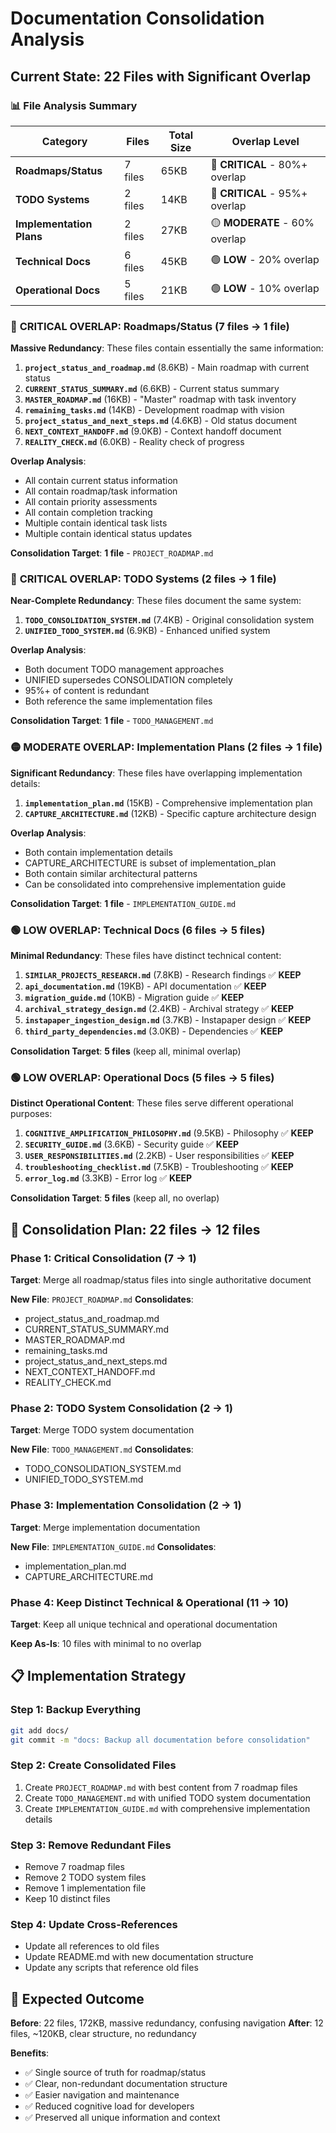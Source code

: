 # Documentation Consolidation Analysis

## Current State: 22 Files with Significant Overlap

### 📊 **File Analysis Summary**

| Category | Files | Total Size | Overlap Level |
|----------|-------|------------|---------------|
| **Roadmaps/Status** | 7 files | 65KB | 🔴 **CRITICAL** - 80%+ overlap |
| **TODO Systems** | 2 files | 14KB | 🔴 **CRITICAL** - 95%+ overlap |
| **Implementation Plans** | 2 files | 27KB | 🟡 **MODERATE** - 60% overlap |
| **Technical Docs** | 6 files | 45KB | 🟢 **LOW** - 20% overlap |
| **Operational Docs** | 5 files | 21KB | 🟢 **LOW** - 10% overlap |

### 🔴 **CRITICAL OVERLAP: Roadmaps/Status (7 files → 1 file)**

**Massive Redundancy**: These files contain essentially the same information:

1. **`project_status_and_roadmap.md`** (8.6KB) - Main roadmap with current status
2. **`CURRENT_STATUS_SUMMARY.md`** (6.6KB) - Current status summary  
3. **`MASTER_ROADMAP.md`** (16KB) - "Master" roadmap with task inventory
4. **`remaining_tasks.md`** (14KB) - Development roadmap with vision
5. **`project_status_and_next_steps.md`** (4.6KB) - Old status document
6. **`NEXT_CONTEXT_HANDOFF.md`** (9.0KB) - Context handoff document
7. **`REALITY_CHECK.md`** (6.0KB) - Reality check of progress

**Overlap Analysis**:
- All contain current status information
- All contain roadmap/task information  
- All contain priority assessments
- All contain completion tracking
- Multiple contain identical task lists
- Multiple contain identical status updates

**Consolidation Target**: **1 file** - `PROJECT_ROADMAP.md`

### 🔴 **CRITICAL OVERLAP: TODO Systems (2 files → 1 file)**

**Near-Complete Redundancy**: These files document the same system:

1. **`TODO_CONSOLIDATION_SYSTEM.md`** (7.4KB) - Original consolidation system
2. **`UNIFIED_TODO_SYSTEM.md`** (6.9KB) - Enhanced unified system

**Overlap Analysis**:
- Both document TODO management approaches
- UNIFIED supersedes CONSOLIDATION completely
- 95%+ of content is redundant
- Both reference the same implementation files

**Consolidation Target**: **1 file** - `TODO_MANAGEMENT.md`

### 🟡 **MODERATE OVERLAP: Implementation Plans (2 files → 1 file)**

**Significant Redundancy**: These files have overlapping implementation details:

1. **`implementation_plan.md`** (15KB) - Comprehensive implementation plan
2. **`CAPTURE_ARCHITECTURE.md`** (12KB) - Specific capture architecture design

**Overlap Analysis**:
- Both contain implementation details
- CAPTURE_ARCHITECTURE is subset of implementation_plan
- Both contain similar architectural patterns
- Can be consolidated into comprehensive implementation guide

**Consolidation Target**: **1 file** - `IMPLEMENTATION_GUIDE.md`

### 🟢 **LOW OVERLAP: Technical Docs (6 files → 5 files)**

**Minimal Redundancy**: These files have distinct technical content:

1. **`SIMILAR_PROJECTS_RESEARCH.md`** (7.8KB) - Research findings ✅ **KEEP**
2. **`api_documentation.md`** (19KB) - API documentation ✅ **KEEP**
3. **`migration_guide.md`** (10KB) - Migration guide ✅ **KEEP**
4. **`archival_strategy_design.md`** (2.4KB) - Archival strategy ✅ **KEEP**
5. **`instapaper_ingestion_design.md`** (3.7KB) - Instapaper design ✅ **KEEP**
6. **`third_party_dependencies.md`** (3.0KB) - Dependencies ✅ **KEEP**

**Consolidation Target**: **5 files** (keep all, minimal overlap)

### 🟢 **LOW OVERLAP: Operational Docs (5 files → 5 files)**

**Distinct Operational Content**: These files serve different operational purposes:

1. **`COGNITIVE_AMPLIFICATION_PHILOSOPHY.md`** (9.5KB) - Philosophy ✅ **KEEP**
2. **`SECURITY_GUIDE.md`** (3.6KB) - Security guide ✅ **KEEP**
3. **`USER_RESPONSIBILITIES.md`** (2.2KB) - User responsibilities ✅ **KEEP**
4. **`troubleshooting_checklist.md`** (7.5KB) - Troubleshooting ✅ **KEEP**
5. **`error_log.md`** (3.3KB) - Error log ✅ **KEEP**

**Consolidation Target**: **5 files** (keep all, no overlap)

## 🎯 **Consolidation Plan: 22 files → 12 files**

### **Phase 1: Critical Consolidation (7 → 1)**
**Target**: Merge all roadmap/status files into single authoritative document

**New File**: `PROJECT_ROADMAP.md`
**Consolidates**: 
- project_status_and_roadmap.md
- CURRENT_STATUS_SUMMARY.md  
- MASTER_ROADMAP.md
- remaining_tasks.md
- project_status_and_next_steps.md
- NEXT_CONTEXT_HANDOFF.md
- REALITY_CHECK.md

### **Phase 2: TODO System Consolidation (2 → 1)**
**Target**: Merge TODO system documentation

**New File**: `TODO_MANAGEMENT.md`
**Consolidates**:
- TODO_CONSOLIDATION_SYSTEM.md
- UNIFIED_TODO_SYSTEM.md

### **Phase 3: Implementation Consolidation (2 → 1)**
**Target**: Merge implementation documentation

**New File**: `IMPLEMENTATION_GUIDE.md`
**Consolidates**:
- implementation_plan.md
- CAPTURE_ARCHITECTURE.md

### **Phase 4: Keep Distinct Technical & Operational (11 → 10)**
**Target**: Keep all unique technical and operational documentation

**Keep As-Is**: 10 files with minimal to no overlap

## 📋 **Implementation Strategy**

### Step 1: Backup Everything
```bash
git add docs/
git commit -m "docs: Backup all documentation before consolidation"
```

### Step 2: Create Consolidated Files
1. Create `PROJECT_ROADMAP.md` with best content from 7 roadmap files
2. Create `TODO_MANAGEMENT.md` with unified TODO system documentation
3. Create `IMPLEMENTATION_GUIDE.md` with comprehensive implementation details

### Step 3: Remove Redundant Files
- Remove 7 roadmap files
- Remove 2 TODO system files  
- Remove 1 implementation file
- Keep 10 distinct files

### Step 4: Update Cross-References
- Update all references to old files
- Update README.md with new documentation structure
- Update any scripts that reference old files

## 🎯 **Expected Outcome**

**Before**: 22 files, 172KB, massive redundancy, confusing navigation
**After**: 12 files, ~120KB, clear structure, no redundancy

**Benefits**:
- ✅ Single source of truth for roadmap/status
- ✅ Clear, non-redundant documentation structure
- ✅ Easier navigation and maintenance
- ✅ Reduced cognitive load for developers
- ✅ Preserved all unique information and context 